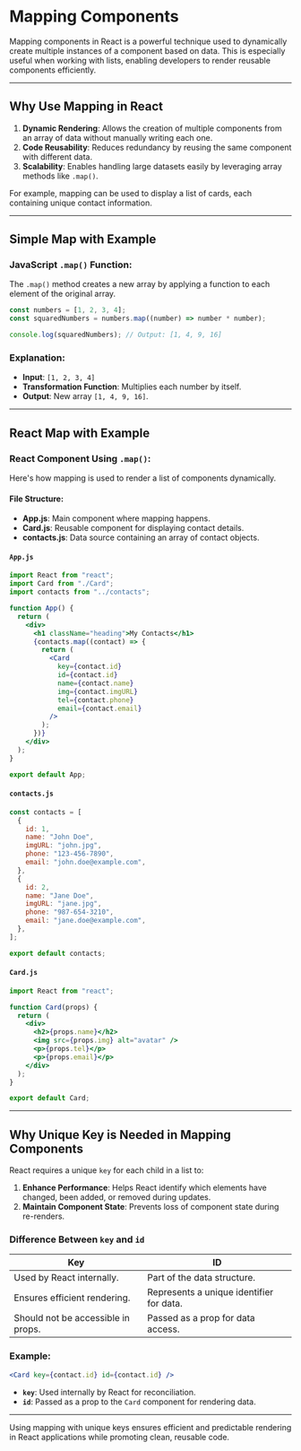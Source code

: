 # **Mapping Components**

Mapping components in React is a powerful technique used to dynamically create multiple instances of a component based on data. This is especially useful when working with lists, enabling developers to render reusable components efficiently.

---

## **Why Use Mapping in React**

1. **Dynamic Rendering**: Allows the creation of multiple components from an array of data without manually writing each one.
2. **Code Reusability**: Reduces redundancy by reusing the same component with different data.
3. **Scalability**: Enables handling large datasets easily by leveraging array methods like `.map()`.

For example, mapping can be used to display a list of cards, each containing unique contact information.

---

## **Simple Map with Example**

### JavaScript `.map()` Function:

The `.map()` method creates a new array by applying a function to each element of the original array.

```javascript
const numbers = [1, 2, 3, 4];
const squaredNumbers = numbers.map((number) => number * number);

console.log(squaredNumbers); // Output: [1, 4, 9, 16]
```

### Explanation:

- **Input**: `[1, 2, 3, 4]`
- **Transformation Function**: Multiplies each number by itself.
- **Output**: New array `[1, 4, 9, 16]`.

---

## **React Map with Example**

### React Component Using `.map()`:

Here's how mapping is used to render a list of components dynamically.

#### File Structure:

- **App.js**: Main component where mapping happens.
- **Card.js**: Reusable component for displaying contact details.
- **contacts.js**: Data source containing an array of contact objects.

#### `App.js`

```jsx
import React from "react";
import Card from "./Card";
import contacts from "../contacts";

function App() {
  return (
    <div>
      <h1 className="heading">My Contacts</h1>
      {contacts.map((contact) => {
        return (
          <Card
            key={contact.id}
            id={contact.id}
            name={contact.name}
            img={contact.imgURL}
            tel={contact.phone}
            email={contact.email}
          />
        );
      })}
    </div>
  );
}

export default App;
```

#### `contacts.js`

```javascript
const contacts = [
  {
    id: 1,
    name: "John Doe",
    imgURL: "john.jpg",
    phone: "123-456-7890",
    email: "john.doe@example.com",
  },
  {
    id: 2,
    name: "Jane Doe",
    imgURL: "jane.jpg",
    phone: "987-654-3210",
    email: "jane.doe@example.com",
  },
];

export default contacts;
```

#### `Card.js`

```jsx
import React from "react";

function Card(props) {
  return (
    <div>
      <h2>{props.name}</h2>
      <img src={props.img} alt="avatar" />
      <p>{props.tel}</p>
      <p>{props.email}</p>
    </div>
  );
}

export default Card;
```

---

## **Why Unique Key is Needed in Mapping Components**

React requires a unique `key` for each child in a list to:

1. **Enhance Performance**: Helps React identify which elements have changed, been added, or removed during updates.
2. **Maintain Component State**: Prevents loss of component state during re-renders.

### **Difference Between `key` and `id`**

| **Key**                            | **ID**                                   |
| ---------------------------------- | ---------------------------------------- |
| Used by React internally.          | Part of the data structure.              |
| Ensures efficient rendering.       | Represents a unique identifier for data. |
| Should not be accessible in props. | Passed as a prop for data access.        |

### Example:

```jsx
<Card key={contact.id} id={contact.id} />
```

- **`key`**: Used internally by React for reconciliation.
- **`id`**: Passed as a prop to the `Card` component for rendering data.

---

Using mapping with unique keys ensures efficient and predictable rendering in React applications while promoting clean, reusable code.
